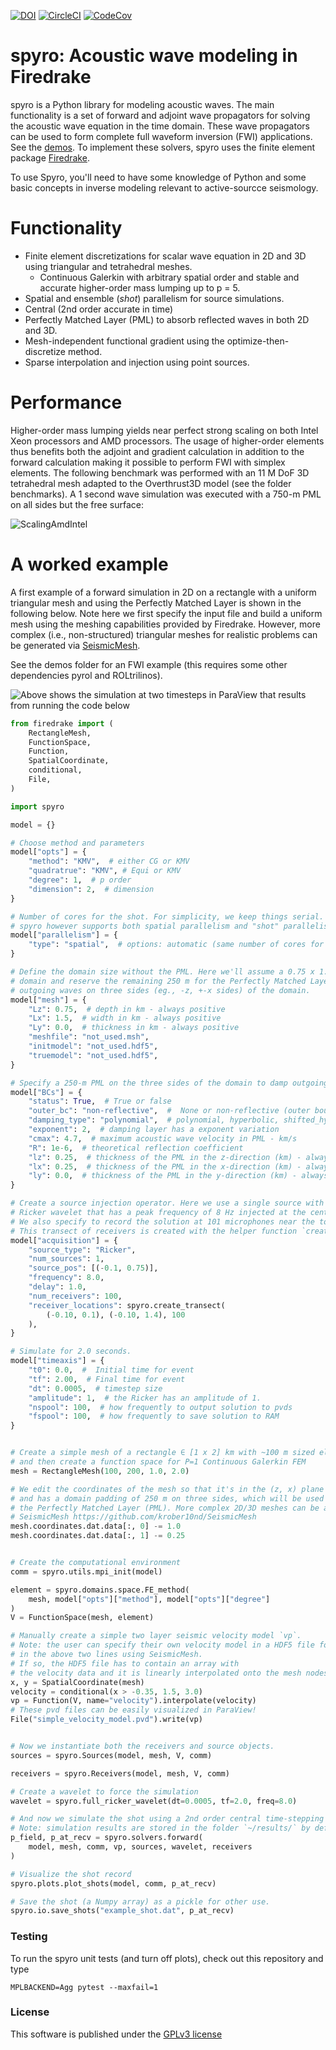 [![DOI](https://zenodo.org/badge/318542339.svg)](https://zenodo.org/badge/latestdoi/318542339)
[![CircleCI](https://img.shields.io/circleci/project/github/krober10nd/spyro/main.svg?style=flat-square)](https://circleci.com/gh/krober10nd/spyro/tree/main)
[![CodeCov](https://codecov.io/gh/krober10nd/spyro/branch/main/graph/badge.svg)](https://codecov.io/gh/krober10nd/spyro)

spyro: Acoustic wave modeling in Firedrake
============================================

spyro is a Python library for modeling acoustic waves. The main
functionality is a set of forward and adjoint wave propagators for solving the acoustic wave equation in the time domain.
These wave propagators can be used to form complete full waveform inversion (FWI) applications. See the [demos](https://github.com/krober10nd/spyro/tree/main/demos).
To implement these solvers, spyro uses the finite element package [Firedrake](https://www.firedrakeproject.org/index.html).

To use Spyro, you'll need to have some knowledge of Python and some basic concepts in inverse modeling relevant to active-sourcce seismology.

Functionality
=============

* Finite element discretizations for scalar wave equation in 2D and 3D using triangular and tetrahedral meshes.
    * Continuous Galerkin with arbitrary spatial order and stable and accurate higher-order mass lumping up to p = 5.
* Spatial and ensemble (*shot*) parallelism for source simulations.
* Central (2nd order accurate in time)
* Perfectly Matched Layer (PML) to absorb reflected waves in both 2D and 3D.
* Mesh-independent functional gradient using the optimize-then-discretize method.
* Sparse interpolation and injection using point sources.


Performance
===========

Higher-order mass lumping yields near perfect strong scaling on both Intel Xeon processors and AMD processors. The usage of higher-order elements thus benefits both the adjoint and gradient calculation in addition to the forward calculation making it possible to perform FWI with simplex elements. The following benchmark was performed with an 11 M DoF 3D tetrahedral mesh adapted to the Overthrust3D model (see the folder benchmarks). A 1 second wave simulation was executed with a 750-m PML on all sides but the free surface:

![ScalingAmdIntel](https://user-images.githubusercontent.com/18619644/111385935-41a6ee80-868a-11eb-8da3-256274bf1c0f.png)


A worked example
=================

A first example of a forward simulation in 2D on a rectangle with a uniform triangular mesh and using the Perfectly Matched Layer is shown in the following below. Note here we first specify the input file and build a uniform mesh using the meshing capabilities provided by Firedrake. However, more complex (i.e., non-structured) triangular meshes for realistic problems can be generated via [SeismicMesh](https://github.com/krober10nd/SeismicMesh).


See the demos folder for an FWI example (this requires some other dependencies pyrol and ROLtrilinos).



![Above shows the simulation at two timesteps in ParaView that results from running the code below](https://user-images.githubusercontent.com/18619644/94087976-7e81df00-fde5-11ea-96c0-474348286091.png)

```python
from firedrake import (
    RectangleMesh,
    FunctionSpace,
    Function,
    SpatialCoordinate,
    conditional,
    File,
)

import spyro

model = {}

# Choose method and parameters
model["opts"] = {
    "method": "KMV",  # either CG or KMV
    "quadratrue": "KMV", # Equi or KMV
    "degree": 1,  # p order
    "dimension": 2,  # dimension
}

# Number of cores for the shot. For simplicity, we keep things serial.
# spyro however supports both spatial parallelism and "shot" parallelism.
model["parallelism"] = {
    "type": "spatial",  # options: automatic (same number of cores for evey processor) or spatial
}

# Define the domain size without the PML. Here we'll assume a 0.75 x 1.50 km
# domain and reserve the remaining 250 m for the Perfectly Matched Layer (PML) to absorb
# outgoing waves on three sides (eg., -z, +-x sides) of the domain.
model["mesh"] = {
    "Lz": 0.75,  # depth in km - always positive
    "Lx": 1.5,  # width in km - always positive
    "Ly": 0.0,  # thickness in km - always positive
    "meshfile": "not_used.msh",
    "initmodel": "not_used.hdf5",
    "truemodel": "not_used.hdf5",
}

# Specify a 250-m PML on the three sides of the domain to damp outgoing waves.
model["BCs"] = {
    "status": True,  # True or false
    "outer_bc": "non-reflective",  #  None or non-reflective (outer boundary condition)
    "damping_type": "polynomial",  # polynomial, hyperbolic, shifted_hyperbolic
    "exponent": 2,  # damping layer has a exponent variation
    "cmax": 4.7,  # maximum acoustic wave velocity in PML - km/s
    "R": 1e-6,  # theoretical reflection coefficient
    "lz": 0.25,  # thickness of the PML in the z-direction (km) - always positive
    "lx": 0.25,  # thickness of the PML in the x-direction (km) - always positive
    "ly": 0.0,  # thickness of the PML in the y-direction (km) - always positive
}

# Create a source injection operator. Here we use a single source with a
# Ricker wavelet that has a peak frequency of 8 Hz injected at the center of the mesh.
# We also specify to record the solution at 101 microphones near the top of the domain.
# This transect of receivers is created with the helper function `create_transect`.
model["acquisition"] = {
    "source_type": "Ricker",
    "num_sources": 1,
    "source_pos": [(-0.1, 0.75)],
    "frequency": 8.0,
    "delay": 1.0,
    "num_receivers": 100,
    "receiver_locations": spyro.create_transect(
        (-0.10, 0.1), (-0.10, 1.4), 100
    ),
}

# Simulate for 2.0 seconds.
model["timeaxis"] = {
    "t0": 0.0,  #  Initial time for event
    "tf": 2.00,  # Final time for event
    "dt": 0.0005,  # timestep size
    "amplitude": 1,  # the Ricker has an amplitude of 1.
    "nspool": 100,  # how frequently to output solution to pvds
    "fspool": 100,  # how frequently to save solution to RAM
}


# Create a simple mesh of a rectangle ∈ [1 x 2] km with ~100 m sized elements
# and then create a function space for P=1 Continuous Galerkin FEM
mesh = RectangleMesh(100, 200, 1.0, 2.0)

# We edit the coordinates of the mesh so that it's in the (z, x) plane
# and has a domain padding of 250 m on three sides, which will be used later to show
# the Perfectly Matched Layer (PML). More complex 2D/3D meshes can be automatically generated with
# SeismicMesh https://github.com/krober10nd/SeismicMesh
mesh.coordinates.dat.data[:, 0] -= 1.0
mesh.coordinates.dat.data[:, 1] -= 0.25


# Create the computational environment
comm = spyro.utils.mpi_init(model)

element = spyro.domains.space.FE_method(
    mesh, model["opts"]["method"], model["opts"]["degree"]
)
V = FunctionSpace(mesh, element)

# Manually create a simple two layer seismic velocity model `vp`.
# Note: the user can specify their own velocity model in a HDF5 file format
# in the above two lines using SeismicMesh.
# If so, the HDF5 file has to contain an array with
# the velocity data and it is linearly interpolated onto the mesh nodes at run-time.
x, y = SpatialCoordinate(mesh)
velocity = conditional(x > -0.35, 1.5, 3.0)
vp = Function(V, name="velocity").interpolate(velocity)
# These pvd files can be easily visualized in ParaView!
File("simple_velocity_model.pvd").write(vp)


# Now we instantiate both the receivers and source objects.
sources = spyro.Sources(model, mesh, V, comm)

receivers = spyro.Receivers(model, mesh, V, comm)

# Create a wavelet to force the simulation
wavelet = spyro.full_ricker_wavelet(dt=0.0005, tf=2.0, freq=8.0)

# And now we simulate the shot using a 2nd order central time-stepping scheme
# Note: simulation results are stored in the folder `~/results/` by default
p_field, p_at_recv = spyro.solvers.forward(
    model, mesh, comm, vp, sources, wavelet, receivers
)

# Visualize the shot record
spyro.plots.plot_shots(model, comm, p_at_recv)

# Save the shot (a Numpy array) as a pickle for other use.
spyro.io.save_shots("example_shot.dat", p_at_recv)
```

### Testing

To run the spyro unit tests (and turn off plots), check out this repository and type
```
MPLBACKEND=Agg pytest --maxfail=1
```


### License

This software is published under the [GPLv3 license](https://www.gnu.org/licenses/gpl-3.0.en.html)
